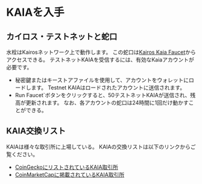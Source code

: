# KAIAを入手

## カイロス・テストネットと蛇口<a id="kairos-testnet-and-faucet"></a>

水栓はKairosネットワーク上で動作します。 この蛇口は[Kairos Kaia Faucet](https://faucet.kaia.io)からアクセスできる。 テストネットKAIAを受信するには、有効なKaiaアカウントが必要です。

- 秘密鍵またはキーストアファイルを使用して、アカウントをウォレットにロードします。 Testnet KAIAはロードされたアカウントに送信されます。
- Run Faucet\`ボタンをクリックすると、50テストネットKAIAが送信され、残高が更新されます。 なお、各アカウントの蛇口は24時間に1回だけ動かすことができる。

## KAIA交換リスト<a id="kaia-exchange-list"></a>

KAIAは様々な取引所に上場している。  KAIAの交換リストは以下のリンクからご覧ください。

- [CoinGeckoにリストされているKAIA取引所](https://www.coingecko.com/en/coins/klay#markets)
- [CoinMarketCapに掲載されているKAIA取引所](https://coinmarketcap.com/currencies/klaytn/markets/)

